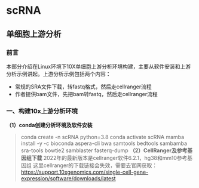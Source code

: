 # scRNA
## 单细胞上游分析
### 前言
本部分介绍在Linux环境下10X单细胞上游分析环境构建，主要从软件安装和上游分析示例讲起。上游分析示例包括两个内容：
* 常规的SRA文件下载，转fastq格式，然后走cellranger流程
* 作者提供bam文件，先把bam转fastq，然后走cellranger流程

### 一、构建10x上游分析环境
**（1）conda创建分析环境及软件安装**
>conda create -n scRNA python=3.8
>conda activate scRNA
>mamba install -y -c bioconda aspera-cli bwa samtools bedtools sambamba sra-tools bowtie2 samblaster fasterq-dump
**（2）CellRanger及参考基因组下载**
2022年的最新版本是cellranger软件6.2.1，hg38和mm10参考基因组
这里cellranger的下载链接会失效，需要去官网获取：https://support.10xgenomics.com/single-cell-gene-expression/software/downloads/latest

